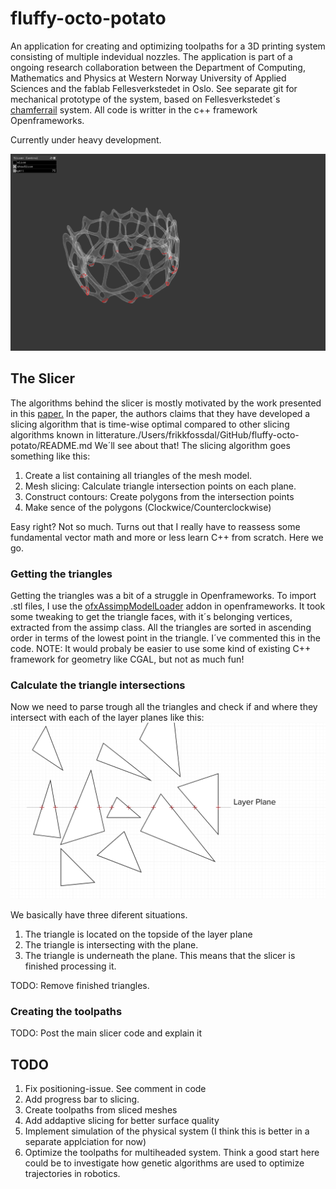 # fluffy-octo-potato

An application for creating and optimizing toolpaths for a 3D printing system consisting of multiple indevidual nozzles. The application is part of a ongoing research collaboration between the Department of Computing, Mathematics and Physics at  Western Norway University of Applied Sciences and the fablab Fellesverkstedet in Oslo.  See separate git for mechanical prototype of the system, based on Fellesverkstedet´s [chamferrail](https://github.com/fellesverkstedet/fabricatable-machines) system.   All code is writter in the c++ framework Openframeworks. 

Currently under heavy development.

![Overview](img/currentOverview.png)

## The Slicer

The algorithms behind the slicer is mostly motivated by the work presented in this [paper.](http://www.dainf.ct.utfpr.edu.br/%7Emurilo/public/CAD-slicing.pdf) In the paper, the authors claims that they have developed a slicing algorithm that is time-wise optimal compared to other slicing algorithms known in litterature./Users/frikkfossdal/GitHub/fluffy-octo-potato/README.md We´ll see about that! The slicing algorithm goes something like this:

1. Create a list containing all triangles of the mesh model.
2. Mesh slicing:  Calculate triangle intersection points on each plane.
3. Construct contours: Create polygons from the intersection points
4. Make sence of the polygons (Clockwice/Counterclockwise)

Easy right? Not so much. Turns out that I really have to reassess some fundamental vector math and more or less learn C++ from scratch. Here we go.  

### Getting the triangles 

Getting the triangles was a bit of a struggle in Openframeworks. To import .stl files, I use the [ofxAssimpModelLoader](http://openframeworks.cc/documentation/ofxAssimpModelLoader/ofxAssimpModelLoader/) addon in openframeworks.  It took some tweaking to get the triangle faces, with it´s belonging vertices, extracted from the assimp class. All the triangles are sorted in ascending order in terms of the lowest point in the triangle. I´ve commented this in the code. NOTE: It would probaly be easier to use some kind of existing C++ framework for geometry like CGAL, but not as much fun! 

### Calculate the triangle intersections 

Now we need to parse trough all the triangles and check if and where they intersect with each of the layer planes like this: ![triangleInter](img/triangleIntersection.png)

We basically have three diferent situations. 
1. The triangle is located on the topside of the layer plane 
2. The triangle is intersecting with the plane. 
3. The triangle is underneath the plane. This means that the slicer is finished processing it. 

TODO: Remove finished triangles. 



### Creating the toolpaths



TODO: Post the main slicer code and explain it

## TODO
1. Fix positioning-issue. See comment in code
2. Add progress bar to slicing. 
3. Create toolpaths from sliced meshes
4. Add addaptive slicing for better surface quality
5. Implement simulation of the physical system (I think this is better in a separate applciation for now)
6. Optimize the toolpaths for multiheaded system. Think a good start here could be to investigate how genetic algorithms are used  to optimize trajectories in robotics.
